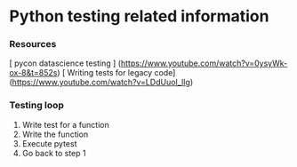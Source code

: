 # Python testing related information

### Resources
[ pycon datascience testing ] (https://www.youtube.com/watch?v=0ysyWk-ox-8&t=852s)
[ Writing tests for legacy code] (https://www.youtube.com/watch?v=LDdUuoI_lIg)

### Testing loop
1. Write test for a function
2. Write the function
3. Execute pytest
4. Go back to step 1
